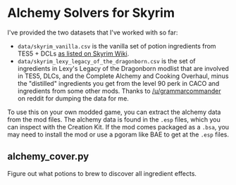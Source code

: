 # Alchemy Solvers for Skyrim

I've provided the two datasets that I've worked with so far:

- `data/skyrim_vanilla.csv` is the vanilla set of potion ingredients
  from TES5 + DCLs [as listed on Skyrim
  Wiki](https://elderscrolls.fandom.com/wiki/Ingredients_(Skyrim)).
- `data/skyrim_lexy_legacy_of_the_dragonborn.csv` is the set of
  ingredients in Lexy's Legacy of the Dragonborn modlist that are
  involved in TES5, DLCs, and the Complete Alchemy and Cooking
  Overhaul, minus the "distilled" ingredients you get from the level
  90 perk in CACO and ingredients from some other mods. Thanks to
  [/u/grammarcommander](https://www.reddit.com/user/grammarcommander)
  on reddit for dumping the data for me.

To use this on your own modded game, you can extract the alchemy data
from the mod files. The alchemy data is found in the `.esp` files,
which you can inspect with the Creation Kit. If the mod comes packaged
as a `.bsa`, you may need to install the mod or use a pgoram like BAE
to get at the `.esp` files.

## alchemy_cover.py

Figure out what potions to brew to discover all ingredient effects.
